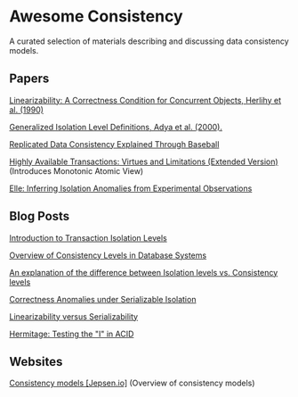 # Awesome Consistency 

A curated selection of materials describing and discussing data consistency models. 

## Papers

[Linearizability: A Correctness Condition for Concurrent Objects, Herlihy et al. (1990)](https://cs.brown.edu/~mph/HerlihyW90/p463-herlihy.pdf)

[Generalized Isolation Level Definitions, Adya et al. (2000).](http://pmg.csail.mit.edu/papers/icde00.pdf)

[Replicated Data Consistency Explained Through Baseball](https://www.microsoft.com/en-us/research/wp-content/uploads/2011/10/ConsistencyAndBaseballReport.pdf)

[Highly Available Transactions: Virtues and Limitations (Extended Version)](https://arxiv.org/abs/1302.0309.pdf) (Introduces Monotonic Atomic View)

[Elle: Inferring Isolation Anomalies from Experimental Observations](https://people.ucsc.edu/~palvaro/elle_vldb21.pdf)



## Blog Posts 

[Introduction to Transaction Isolation Levels](http://dbmsmusings.blogspot.com/2019/05/introduction-to-transaction-isolation.html)

[Overview of Consistency Levels in Database Systems](http://dbmsmusings.blogspot.com/2019/07/overview-of-consistency-levels-in.html)

[An explanation of the difference between Isolation levels vs. Consistency levels](http://dbmsmusings.blogspot.com/2019/08/an-explanation-of-difference-between.html)

[Correctness Anomalies under Serializable Isolation](http://dbmsmusings.blogspot.com/2019/06/correctness-anomalies-under.html)

[Linearizability versus Serializability](http://www.bailis.org/blog/linearizability-versus-serializability/)

[Hermitage: Testing the "I" in ACID](https://martin.kleppmann.com/2014/11/25/hermitage-testing-the-i-in-acid.html)

## Websites

[Consistency models [Jepsen.io]](https://jepsen.io/consistency) (Overview of consistency models)























